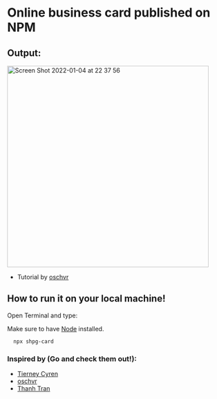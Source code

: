 # Online business card  published on NPM

## Output:
<img width="466" alt="Screen Shot 2022-01-04 at 22 37 56" src="https://user-images.githubusercontent.com/70539478/148171736-61f6122f-2a39-4849-b3f7-1661e02dd84f.png">

- Tutorial by [oschvr](https://oschvr.com/posts/create-your-npm-card/)

## How to run it on your local machine!
Open Terminal and type:

Make sure to have [Node](https://www.npmjs.com/get-npm) installed.
```
  npx shpg-card
```

### Inspired by (Go and check them out!):
- [Tierney Cyren](https://github.com/bnb/bitandbang)
- [oschvr](https://github.com/oschvr/card)
- [Thanh Tran](https://github.com/trongthanh/npx-card)
